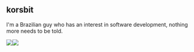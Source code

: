 <h2 align="left">korsbit</h2>

<div align="left">
<p>I'm a Brazilian guy who has an interest in software development, nothing more needs to be told.</p>
</div>

<div align="center" style="display: flex">
<img src="https://github-readme-stats.vercel.app/api?username=korsbit&show_icons=true&theme=tokyonight">
<img src="https://github-readme-stats.vercel.app/api/top-langs/?username=korsbit&layout=compact&langs_count=7&theme=tokyonight" style="align-self: end">
</div>


